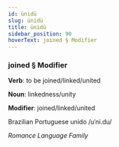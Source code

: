 ```yaml
---
id: ünidü
slug: ünidü
title: ünidü
sidebar_position: 90
hoverText: joined § Modifier
---
```


### joined § Modifier

**Verb**: to be joined/linked/united

**Noun**: linkedness/unity

**Modifier**: joined/linked/united

Brazilian Portuguese unido /uˈni.du/

*Romance Language Family*